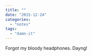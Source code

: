 ```yaml
---
title: ""
date: "2015-12-24"
categories: 
  - "notes"
tags: 
  - "damn-it"
---
```


Forgot my bloody headphones. Dayng!
